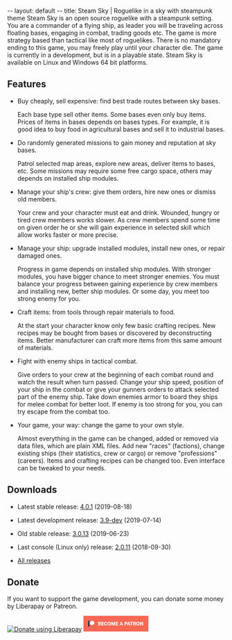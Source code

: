 -- layout: default
-- title: Steam Sky | Roguelike in a sky with steampunk theme
Steam Sky is an open source roguelike with a steampunk setting. You are a
commander of a flying ship, as leader you will be traveling across floating
bases, engaging in combat, trading goods etc. The game is more strategy
based than tactical like most of roguelikes. There is no mandatory ending
to this game, you may freely play until your character die. The game is
currently in a development, but is in a playable state. Steam Sky is available
on Linux and Windows 64 bit platforms.

## Features
- Buy cheaply, sell expensive: find best trade routes between sky bases.

    Each base type sell other items. Some bases even only buy items. Prices of
    items in bases depends on bases types. For example, it is good idea to buy
    food in agricultural bases and sell it to industrial bases.

- Do randomly generated missions to gain money and reputation at sky bases.

    Patrol selected map areas, explore new areas, deliver items to bases, etc.
    Some missions may require some free cargo space, others may depends on
    installed ship modules.

- Manage your ship's crew: give them orders, hire new ones or dismiss old
  members.

    Your crew and your character must eat and drink. Wounded, hungry or tired
    crew members works slower. As crew members spend some time on given order
    he or she will gain experience in selected skill which allow works faster
    or more precise.

- Manage your ship: upgrade installed modules, install new ones, or repair
  damaged ones.

    Progress in game depends on installed ship modules. With stronger modules,
    you have bigger chance to meet stronger enemies. You must balance your
    progress between gaining experience by crew members and installing new,
    better ship modules. Or some day, you meet too strong enemy for you.

- Craft items: from tools through repair materials to food.

    At the start your character know only few basic crafting recipes. New
    recipes may be bought from bases or discovered by deconstructing items.
    Better manufacturer can craft more items from this same amount of
    materials.

- Fight with enemy ships in tactical combat.

    Give orders to your crew at the beginning of each combat round and watch
    the result when turn passed. Change your ship speed, position of your ship
    in the combat or give your gunners orders to attack selected part of the
    enemy ship. Take down enemies armor to board they ships for melee combat
    for better loot. If enemy is too strong for you, you can try escape from
    the combat too.

- Your game, your way: change the game to your own style.

    Almost everything in the game can be changed, added or removed via data
    files, which are plain XML files. Add new "races" (factions), change
    existing ships (their statistics, crew or cargo) or remove "professions"
    (careers). Items and crafting recipes can be changed too. Even interface
    can be tweaked to your needs.

## <a name="downloads"></a>Downloads
- Latest stable release: [4.0.1](https://github.com/thindil/steamsky/releases/tag/v4.0.1) (2019-08-18)

- Latest development release: [3.9-dev](https://github.com/thindil/steamsky/releases/tag/v3.9-dev) (2019-07-14)

- Old stable release: [3.0.13](https://github.com/thindil/steamsky/releases/tag/v3.0.13) (2019-06-23)

- Last console (Linux only) release: [2.0.11](https://github.com/thindil/steamsky/releases/tag/v2.0.11) (2018-09-30)

- [All releases](https://github.com/thindil/steamsky/releases)

## Donate
If you want to support the game development, you can donate some money by
Liberapay or Patreon.

<a href="https://liberapay.com/thindil" class="image"><img alt="Donate using Liberapay" src="https://liberapay.com/assets/widgets/donate.svg"></a> <a href="https://www.patreon.com/thindil" class="image"><img alt="Become a Patron!" src="assets/images/patreon.png" width="150"></a>
